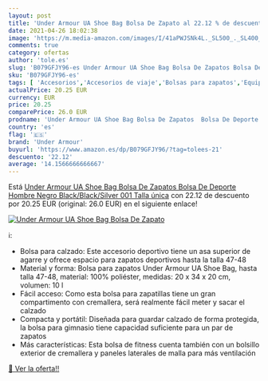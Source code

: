 ```yaml
---
layout: post
title: 'Under Armour UA Shoe Bag Bolsa De Zapato al 22.12 % de descuento'
date: 2021-04-26 18:02:38
image: 'https://m.media-amazon.com/images/I/41aPWJSNk4L._SL500_._SL400_.jpg'
comments: true
category: ofertas
author: 'tole.es'
slug: 'B079GFJY96-es Under Armour UA Shoe Bag Bolsa De Zapatos Bolsa De Deporte...'
sku: 'B079GFJY96-es'
tags: [ 'Accesorios','Accesorios de viaje','Bolsas para zapatos','Equipaje','under armour','zapatos', ]
actualPrice: 20.25 EUR
currency: EUR
price: 20.25
comparePrice: 26.0 EUR
prodname: 'Under Armour UA Shoe Bag Bolsa De Zapatos  Bolsa De Deporte Hombre Negro  Black/Black/Silver 001  Talla única'
country: 'es'
flag: '🇪🇸'
brand: 'Under Armour'
buyurl: 'https://www.amazon.es/dp/B079GFJY96/?tag=tolees-21'
descuento: '22.12'
average: '14.1566666666667'
---
```


Está [Under Armour UA Shoe Bag Bolsa De Zapatos  Bolsa De Deporte Hombre Negro  Black/Black/Silver 001  Talla única](https://www.amazon.es/dp/B079GFJY96/?tag=tolees-21) con 22.12 de descuento por 20.25 EUR (original: 26.0 EUR) en el siguiente enlace!

[![Under Armour UA Shoe Bag Bolsa De Zapato](https://m.media-amazon.com/images/I/41aPWJSNk4L._SL500_._SL400_.jpg)](https://www.amazon.es/dp/B079GFJY96/?tag=tolees-21)

ℹ️:

- Bolsa para calzado: Este accesorio deportivo tiene un asa superior de agarre y ofrece espacio para zapatos deportivos hasta la talla 47-48
- Material y forma: Bolsa para zapatos Under Armour UA Shoe Bag, hasta talla 47-48, material: 100% poliéster, medidas: 20 x 34 x 20 cm, volumen: 10 l
- Fácil acceso: Como esta bolsa para zapatillas tiene un gran compartimento con cremallera, será realmente fácil meter y sacar el calzado
- Compacta y portátil: Diseñada para guardar calzado de forma protegida, la bolsa para gimnasio tiene capacidad suficiente para un par de zapatos
- Más características: Esta bolsa de fitness cuenta también con un bolsillo exterior de cremallera y paneles laterales de malla para más ventilación

[🛒 Ver la oferta!!](https://www.amazon.es/dp/B079GFJY96/?tag=tolees-21)
